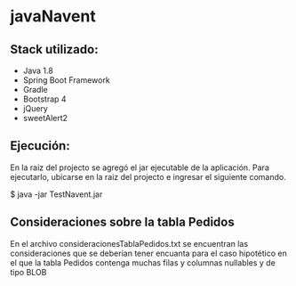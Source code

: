 # javaNavent

## Stack utilizado:

- Java 1.8
- Spring Boot Framework
- Gradle
- Bootstrap 4
- jQuery
- sweetAlert2

## Ejecución:

En la raiz del projecto se agregó el jar ejecutable de la aplicación.
Para ejecutarlo, ubicarse en la raiz del projecto e ingresar el siguiente comando.

$ java -jar TestNavent.jar

## Consideraciones sobre la tabla Pedidos
En el archivo consideracionesTablaPedidos.txt se encuentran las consideraciones que se deberian tener encuanta para el
caso hipotético en el que la tabla Pedidos contenga muchas filas y columnas nullables y 
de tipo BLOB







